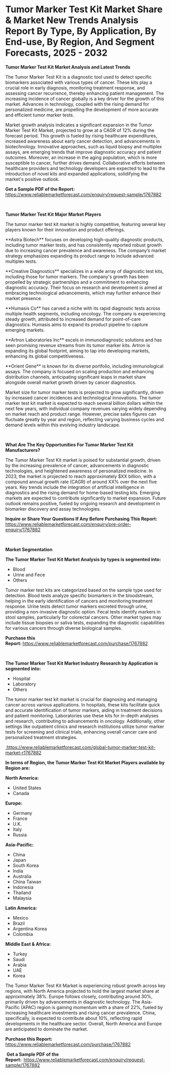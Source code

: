 <p><h1>Tumor Marker Test Kit Market Share & Market New Trends Analysis Report By Type, By Application, By End-use, By Region, And Segment Forecasts, 2025 - 2032</h1></p><p><strong>Tumor Marker Test Kit Market Analysis and Latest Trends</strong></p>
<p><p>The Tumor Marker Test Kit is a diagnostic tool used to detect specific biomarkers associated with various types of cancer. These kits play a crucial role in early diagnosis, monitoring treatment response, and assessing cancer recurrence, thereby enhancing patient management. The increasing incidence of cancer globally is a key driver for the growth of this market. Advances in technology, coupled with the rising demand for personalized medicine, are propelling the development of more accurate and efficient tumor marker tests.</p><p>Market growth analysis indicates a significant expansion in the Tumor Marker Test Kit Market, projected to grow at a CAGR of 12% during the forecast period. This growth is fueled by rising healthcare expenditures, increased awareness about early cancer detection, and advancements in biotechnology. Innovative approaches, such as liquid biopsy and multiplex assays, are emerging trends that improve diagnostic accuracy and patient outcomes. Moreover, an increase in the aging population, which is more susceptible to cancer, further drives demand. Collaborative efforts between healthcare providers and technology developers are expected to lead to the introduction of novel kits and expanded applications, solidifying the market's positive outlook.</p></p>
<p><strong>Get a Sample PDF of the Report:&nbsp;</strong> <a href="https://www.reliablemarketforecast.com/enquiry/request-sample/1767882?utm_campaign=2533&utm_medium=2&utm_source=Github&utm_content=ia&utm_term=14042025&utm_id=tumor-marker-test-kit">https://www.reliablemarketforecast.com/enquiry/request-sample/1767882</a></p>
<p>&nbsp;</p>
<p><strong>Tumor Marker Test Kit Major Market Players</strong></p>
<p><p>The tumor marker test kit market is highly competitive, featuring several key players known for their innovation and product offerings. </p><p>**Astra Biotech** focuses on developing high-quality diagnostic products, including tumor marker tests, and has consistently reported robust growth due to increasing cancer prevalence and awareness. The company’s market strategy emphasizes expanding its product range to include advanced multiplex tests.</p><p>**Creative Diagnostics** specializes in a wide array of diagnostic test kits, including those for tumor markers. The company's growth has been propelled by strategic partnerships and a commitment to enhancing diagnostic accuracy. Their focus on research and development is aimed at embracing technological advancements, which may further enhance their market presence.</p><p>**Humasis Co** has carved a niche with its rapid diagnostic tests across multiple health segments, including oncology. The company is experiencing steady growth, attributed to increased demand for point-of-care diagnostics. Humasis aims to expand its product pipeline to capture emerging markets.</p><p>**Artron Laboratories Inc** excels in immunodiagnostic solutions and has seen promising revenue streams from its tumor marker kits. Artron is expanding its global footprint, aiming to tap into developing markets, enhancing its global competitiveness.</p><p>**Orient Gene** is known for its diverse portfolio, including immunological assays. The company is focused on scaling production and enhancing distribution channels, anticipating significant leaps in market share alongside overall market growth driven by cancer diagnostics.</p><p>Market size for tumor marker tests is projected to grow significantly, driven by increased cancer incidences and technological innovations. The tumor marker test kit market is expected to reach several billion dollars within the next few years, with individual company revenues varying widely depending on market reach and product range. However, precise sales figures can fluctuate greatly by year and region, reflecting varying business cycles and demand levels within this evolving industry landscape.</p></p>
<p>&nbsp;</p>
<p><strong>What Are The Key Opportunities For Tumor Marker Test Kit Manufacturers?</strong></p>
<p><p>The Tumor Marker Test Kit market is poised for substantial growth, driven by the increasing prevalence of cancer, advancements in diagnostic technologies, and heightened awareness of personalized medicine. In 2023, the market is projected to reach approximately $XX billion, with a compound annual growth rate (CAGR) of around XX% over the next five years. Key trends include the integration of artificial intelligence in diagnostics and the rising demand for home-based testing kits. Emerging markets are expected to contribute significantly to market expansion. Future outlook remains positive, fueled by ongoing research and development in biomarker discovery and assay technologies.</p></p>
<p><strong>Inquire or Share Your Questions If Any Before Purchasing This Report:</strong> <a href="https://www.reliablemarketforecast.com/enquiry/pre-order-enquiry/1767882?utm_campaign=2533&utm_medium=2&utm_source=Github&utm_content=ia&utm_term=14042025&utm_id=tumor-marker-test-kit">https://www.reliablemarketforecast.com/enquiry/pre-order-enquiry/1767882</a></p>
<p>&nbsp;</p>
<p><strong>Market Segmentation</strong></p>
<p><strong>The Tumor Marker Test Kit Market Analysis by types is segmented into:</strong></p>
<p><ul><li>Blood</li><li>Urine and Fece</li><li>Others</li></ul></p>
<p><p>Tumor marker test kits are categorized based on the sample type used for detection. Blood tests analyze specific biomarkers in the bloodstream, helping in the early identification of cancers and monitoring treatment response. Urine tests detect tumor markers excreted through urine, providing a non-invasive diagnostic option. Fecal tests identify markers in stool samples, particularly for colorectal cancers. Other market types may include tissue biopsies or saliva tests, expanding the diagnostic capabilities for various cancers through diverse biological samples.</p></p>
<p><strong>Purchase this Report:&nbsp;</strong><a href="https://www.reliablemarketforecast.com/purchase/1767882?utm_campaign=2533&utm_medium=2&utm_source=Github&utm_content=ia&utm_term=14042025&utm_id=tumor-marker-test-kit">https://www.reliablemarketforecast.com/purchase/1767882</a></p>
<p>&nbsp;</p>
<p><strong>The Tumor Marker Test Kit Market Industry Research by Application is segmented into:</strong></p>
<p><ul><li>Hospital</li><li>Laboratory</li><li>Others</li></ul></p>
<p><p>The tumor marker test kit market is crucial for diagnosing and managing cancer across various applications. In hospitals, these kits facilitate quick and accurate identification of tumor markers, aiding in treatment decisions and patient monitoring. Laboratories use these kits for in-depth analyses and research, contributing to advancements in oncology. Additionally, other settings like outpatient clinics and research institutions utilize tumor marker tests for screening and clinical trials, enhancing overall cancer care and personalized treatment strategies.</p></p>
<p><a href="https://www.reliablemarketforecast.com/global-tumor-marker-test-kit-market-r1767882?utm_campaign=2533&utm_medium=2&utm_source=Github&utm_content=ia&utm_term=14042025&utm_id=tumor-marker-test-kit">&nbsp;https://www.reliablemarketforecast.com/global-tumor-marker-test-kit-market-r1767882</a></p>
<p><strong>In terms of Region, the Tumor Marker Test Kit Market Players available by Region are:</strong></p>
<p>
    <p> <strong> North America: </strong>
        <ul>
            <li>United States</li>
            <li>Canada</li>
        </ul>
        </p> 
    <p> <strong> Europe: </strong>
        <ul>
            <li>Germany</li>
            <li>France</li>
            <li>U.K.</li>
            <li>Italy</li>
            <li>Russia</li>
        </ul>
        </p> 
    <p> <strong> Asia-Pacific: </strong>
        <ul>
            <li>China</li>
            <li>Japan</li>
            <li>South Korea</li>
            <li>India</li>
            <li>Australia</li>
            <li>China Taiwan</li>
            <li>Indonesia</li>
            <li>Thailand</li>
            <li>Malaysia</li>
        </ul>
        </p> 
    <p> <strong> Latin America: </strong>
        <ul>
            <li>Mexico</li>
            <li>Brazil</li>
            <li>Argentina Korea</li>
            <li>Colombia</li>
        </ul>
        </p> 
    <p> <strong> Middle East & Africa: </strong>
        <ul>
            <li>Turkey</li>
            <li>Saudi</li>
            <li>Arabia</li>
            <li>UAE</li>
            <li>Korea</li>
        </ul>
    </p>
    </p>
<p><p>The Tumor Marker Test Kit Market is experiencing robust growth across key regions, with North America projected to hold the largest market share at approximately 38%. Europe follows closely, contributing around 30%, primarily driven by advancements in diagnostic technology. The Asia-Pacific (APAC) region is gaining momentum with a share of 22%, fueled by increasing healthcare investments and rising cancer prevalence. China, specifically, is expected to contribute about 10%, reflecting rapid developments in the healthcare sector. Overall, North America and Europe are anticipated to dominate the market.</p></p>
<p><strong>Purchase this Report: </strong><a href="https://www.reliablemarketforecast.com/purchase/1767882?utm_campaign=2533&utm_medium=2&utm_source=Github&utm_content=ia&utm_term=14042025&utm_id=tumor-marker-test-kit">https://www.reliablemarketforecast.com/purchase/1767882</a></p>
<p>&nbsp;<strong>Get a Sample PDF of the Report:&nbsp;&nbsp;</strong><a href="https://www.reliablemarketforecast.com/enquiry/request-sample/1767882?utm_campaign=2533&utm_medium=2&utm_source=Github&utm_content=ia&utm_term=14042025&utm_id=tumor-marker-test-kit">https://www.reliablemarketforecast.com/enquiry/request-sample/1767882</a></p>
<p><strong></strong></p>
<p><p></p><p></p><p></p></p>
